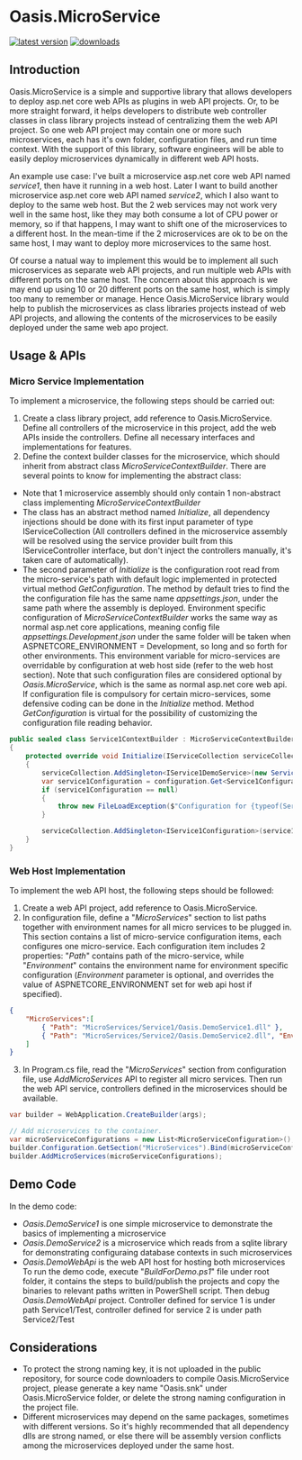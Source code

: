 # Oasis.MicroService
[![latest version](https://img.shields.io/nuget/v/Oasis.MicroService)](https://www.nuget.org/packages/Oasis.MicroService)
[![downloads](https://img.shields.io/nuget/dt/Oasis.MicroService)](https://www.nuget.org/packages/Oasis.MicroService)
## Introduction
Oasis.MicroService is a simple and supportive library that allows developers to deploy asp.net core web APIs as plugins in web API projects. Or, to be more straight forward, it helps developers to distribute web controller classes in class library projects instead of centralizing them the web API project. So one web API project may contain one or more such microservices, each has it's own folder, configuration files, and run time context. With the support of this library, software engineers will be able to easily deploy microservices dynamically in different web API hosts.

An example use case: I've built a microservice asp.net core web API named *service1*, then have it running in a web host. Later I want to build another microservice asp.net core web API named *service2*, which I also want to deploy to the same web host. But the 2 web services may not work very well in the same host, like they may both consume a lot of CPU power or memory, so if that happens, I may want to shift one of the microservices to a different host. In the mean-time if the 2 microservices are ok to be on the same host, I may want to deploy more microservices to the same host.

Of course a natual way to implement this would be to implement all such microservices as separate web API projects, and run multiple web APIs with different ports on the same host. The concern about this approach is we may end up using 10 or 20 different ports on the same host, which is simply too many to remember or manage. Hence Oasis.MicroService library would help to publish the microservices as class libraries projects instead of web API projects, and allowing the contents of the microservices to be easily deployed under the same web apo project.
## Usage & APIs
### Micro Service Implementation
To implement a microservice, the following steps should be carried out:
1. Create a class library project, add reference to Oasis.MicroService. Define all controllers of the microservice in this project, add the web APIs inside the controllers. Define all necessary interfaces and implementations for features.
2. Define the context builder classes for the microservice, which should inherit from abstract class *MicroServiceContextBuilder*. There are several points to know for implementing the abstract class:
- Note that 1 microservice assembly should only contain 1 non-abstract class implementing *MicroServiceContextBuilder*
- The class has an abstract method named *Initialize*, all dependency injections should be done with its first input parameter of type IServiceCollection (All controllers defined in the microservice assembly will be resolved using the service provider built from this IServiceController interface, but don't inject the controllers manually, it's taken care of automatically).
- The second parameter of *Initialize* is the configuration root read from the micro-service's path with default logic implemented in protected virtual method *GetConfiguration*. The method by default tries to find the the configuration file has the same name *appsettings.json*, under the same path where the assembly is deployed. Environment specific configuration of *MicroServiceContextBuilder* works the same way as normal asp.net core applications, meaning config file *appsettings.Development.json* under the same folder will be taken when ASPNETCORE_ENVIRONMENT = Development, so long and so forth for other environments. This environment variable for micro-services are overridable by configuration at web host side (refer to the web host section). Note that such configuration files are considered optional by *Oasis.MicroService*, which is the same as normal asp.net core web api. If configuration file is compulsory for certain micro-services, some defensive coding can be done in the *Initialize* method. Method *GetConfiguration* is virtual for the possibility of customizing the configuration file reading behavior.
```C#
public sealed class Service1ContextBuilder : MicroServiceContextBuilder
{
	protected override void Initialize(IServiceCollection serviceCollection, IConfigurationRoot configuration)
	{
		serviceCollection.AddSingleton<IService1DemoService>(new Service1DemoService());
		var service1Configuration = configuration.Get<Service1Configuration>();
		if (service1Configuration == null)
		{
			throw new FileLoadException($"Configuration for {typeof(Service1Configuration)} missing", Path.GetFileName(this.GetType().Assembly.Location));
		}

		serviceCollection.AddSingleton<IService1Configuration>(service1Configuration);
	}
}
```
### Web Host Implementation
To implement the web API host, the following steps should be followed:
1. Create a web API project, add reference to Oasis.MicroService.
2. In configuration file, define a "*MicroServices*" section to list paths together with environment names for all micro services to be plugged in. This section contains a list of micro-service configuration items, each configures one micro-service. Each configuration item includes 2 properties: "*Path*" contains path of the micro-service, while "*Environment*" contains the environment name for environment specific configuration (*Environment* parameter is optional, and overrides the value of ASPNETCORE_ENVIRONMENT set for web api host if specified).
```json
{
	"MicroServices":[
		{ "Path": "MicroServices/Service1/Oasis.DemoService1.dll" },
		{ "Path": "MicroServices/Service2/Oasis.DemoService2.dll", "Environment": "Test" }
	]
}
```
3. In Program.cs file, read the "*MicroServices*" section from configuration file, use *AddMicroServices* API to register all micro services.
Then run the web API service, controllers defined in the microservices should be available.
```C#
var builder = WebApplication.CreateBuilder(args);

// Add microservices to the container.
var microServiceConfigurations = new List<MicroServiceConfiguration>();
builder.Configuration.GetSection("MicroServices").Bind(microServiceConfigurations);
builder.AddMicroServices(microServiceConfigurations);
```
## Demo Code
In the demo code:
- *Oasis.DemoService1* is one simple microservice to demonstrate the basics of implementing a microservice
- *Oasis.DemoService2* is a microservice which reads from a sqlite library for demonstrating configuraing database contexts in such microservices
- *Oasis.DemoWebApi* is the web API host for hosting both microservices
To run the demo code, execute "*BuildForDemo.ps1*" file under root folder, it contains the steps to build/publish the projects and copy the binaries to relevant paths written in PowerShell script. Then debug *Oasis.DemoWebApi* project. Controller defined for service 1 is under path Service1/Test, controller defined for service 2 is under path Service2/Test
## Considerations
- To protect the strong naming key, it is not uploaded in the public repository, for source code downloaders to compile Oasis.MicroService project, please generate a key name "Oasis.snk" under Oasis.MicroService folder, or delete the strong naming configuration in the project file.
- Different microservices may depend on the same packages, sometimes with different versions. So it's highly recommended that all dependency dlls are strong named, or else there will be assembly version conflicts among the microservices deployed under the same host.

